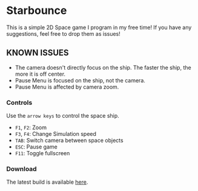 # Starbounce
This is a simple 2D Space game I program in my free time! If you have any suggestions, feel free to drop them as issues!

## KNOWN ISSUES
- The camera doesn't directly focus on the ship. The faster the ship, the more it is off center.
- Pause Menu is focused on the ship, not the camera.
- Pause Menu is affected by camera zoom.

### Controls
Use the `arrow keys` to control the space ship.
- `F1`, `F2`: Zoom
- `F3`, `F4`: Change Simulation speed
- `TAB`: Switch camera between space objects
- `ESC`: Pause game
- `F11`: Toggle fullscreen

### Download
The latest build is available [here](https://www.dropbox.com/sh/6twdd92f531m802/AACM20cw73m4q_9-_aAmVEK0a?dl=0).
